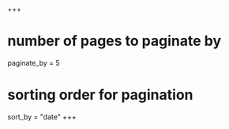 +++
# number of pages to paginate by
paginate_by = 5

# sorting order for pagination
sort_by = "date"
+++